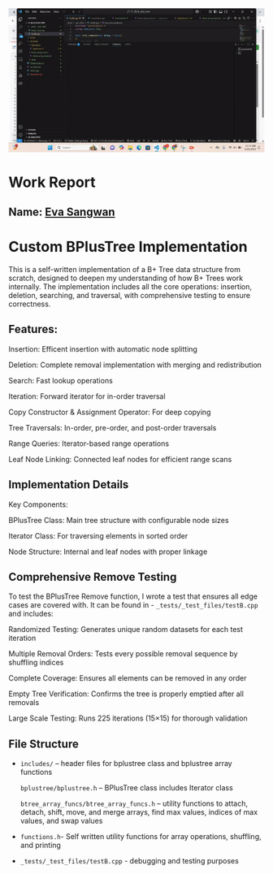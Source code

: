 ![Alt text](<bplustree_removetest.gif>)

# Work Report

## Name: <ins> Eva Sangwan </ins>

# Custom BPlusTree Implementation 
This is a self-written implementation of a B+ Tree data structure from scratch, designed to deepen my understanding of how B+ Trees work internally. The implementation includes all the core operations: insertion, deletion, searching, and traversal, with comprehensive testing to ensure correctness. 

## Features:

Insertion: Efficent insertion with automatic node splitting

Deletion: Complete removal implementation with merging and redistribution

Search: Fast lookup operations 

Iteration: Forward iterator for in-order traversal

Copy Constructor & Assignment Operator: For deep copying 

Tree Traversals: In-order, pre-order, and post-order traversals

Range Queries: Iterator-based range operations

Leaf Node Linking: Connected leaf nodes for efficient range scans

## Implementation Details
Key Components: 

BPlusTree Class: Main tree structure with configurable node sizes

Iterator Class: For traversing elements in sorted order

Node Structure: Internal and leaf nodes with proper linkage

## Comprehensive Remove Testing
To test the BPlusTree Remove function, I wrote a test that ensures all edge cases are covered with.
It can be found in - `_tests/_test_files/testB.cpp` and includes:

Randomized Testing: Generates unique random datasets for each test iteration

Multiple Removal Orders: Tests every possible removal sequence by shuffling indices

Complete Coverage: Ensures all elements can be removed in any order

Empty Tree Verification: Confirms the tree is properly emptied after all removals

Large Scale Testing: Runs 225 iterations (15×15) for thorough validation

## File Structure 
- `includes/` – header files for bplustree class and bplustree array functions
  
   `bplustree/bplustree.h` – BPlusTree class includes Iterator class
  
   `btree_array_funcs/btree_array_funcs.h` – utility functions to attach, detach, shift, move, and merge arrays, find max values, indices of max values, and swap values
- `functions.h`- Self written utility functions for array operations, shuffling, and printing
- `_tests/_test_files/testB.cpp` - debugging and testing purposes

